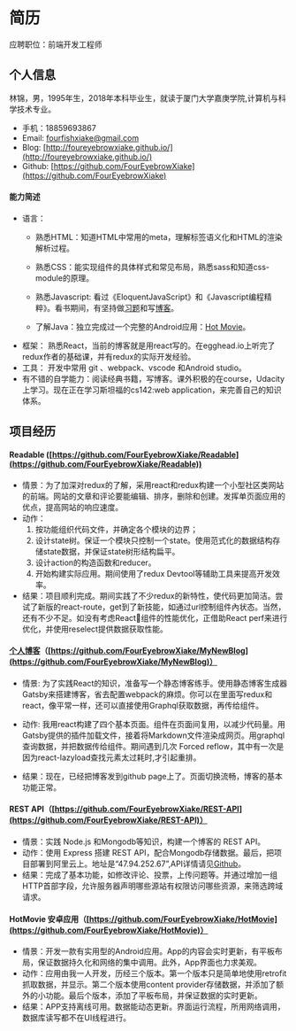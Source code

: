 # 简历

应聘职位：前端开发工程师
## 个人信息
林锦，男，1995年生，2018年本科毕业生，就读于厦门大学嘉庚学院,计算机与科学技术专业。
- 手机：18859693867
- Email: fourfishxiake@gmail.com
- Blog: [http://foureyebrowxiake.github.io/](http://foureyebrowxiake.github.io/)
- Github: [https://github.com/FourEyebrowXiake](https://github.com/FourEyebrowXiake)

#### 能力简述
- 语言：
	- 熟悉HTML：知道HTML中常用的meta，理解标签语义化和HTML的渲染解析过程。
	- 熟悉CSS：能实现组件的具体样式和常见布局，熟悉sass和知道css-module的原理。
	- 熟悉Javascript: 看过《EloquentJavaScript》和《Javascript编程精粹》。看书期间，有坚持做[习题](https://github.com/FourEyebrowXiake/Eloquent-JavaScript-Exercise)和写[博客](http://foureyebrowxiake.github.io/)。

	- 了解Java：独立完成过一个完整的Android应用：[Hot Movie](https://github.com/FourEyebrowXiake/HotMovie)。
- 框架： 熟悉React，当前的博客就是用react写的。在egghead.io上听完了redux作者的基础课，并有redux的实际开发经验。
- 工具： 开发中常用 git 、webpack、vscode 和Android studio。
- 有不错的自学能力：阅读经典书籍，写博客。课外积极的在course，Udacity上学习。现在正在学习斯坦福的cs142:web application，来完善自己的知识体系。


## 项目经历
#### Readable ([https://github.com/FourEyebrowXiake/Readable](https://github.com/FourEyebrowXiake/Readable))

- 情景：为了加深对redux的了解，采用react和redux构建一个小型社区类网站的前端。网站的文章和评论要能编辑、排序，删除和创建。发挥单页面应用的优点，提高网站的响应速度。
- 动作：
	1. 按功能组织代码文件，并确定各个模块的边界；
	2. 设计state树。保证一个模块只控制一个state。使用范式化的数据结构存储state数据，并保证state树形结构扁平。
	3. 设计action的构造函数和reducer。
	4. 开始构建实际应用。期间使用了redux Devtool等辅助工具来提高开发效率。
- 结果：项目顺利完成。期间实践了不少redux的新特性，使代码更加简洁。尝试了新版的react-route，get到了新技能，如通过url控制组件內状态。当然，还有不少不足。如没有考虑React组件的性能优化，正借助React perf来进行优化，并使用reselect提供数据获取性能。


#### [个人博客](foureyebrowxiake.github.io)（[https://github.com/FourEyebrowXiake/MyNewBlog](https://github.com/FourEyebrowXiake/MyNewBlog)）
- 情景: 为了实践React的知识，准备写一个静态博客练手。使用静态博客生成器Gatsby来搭建博客，省去配置webpack的麻烦。你可以在里面写redux和react，像平常一样，还可以直接使用Graphql获取数据，再传给组件。

- 动作: 我用react构建了四个基本页面。组件在页面间复用，以减少代码量。用Gatsby提供的插件加载文件，接着将Markdown文件渲染成网页。用graphql查询数据，并把数据传给组件。期间遇到几次
Forced reflow，其中有一次是因为react-lazyload查找元素太过耗时,才引起重排。
- 结果：现在，已经把博客发到github page上了。页面切换流畅，博客的基本功能正常。

#### REST API（[https://github.com/FourEyebrowXiake/REST-API](https://github.com/FourEyebrowXiake/REST-API)）
- 情景：实践 Node.js 和Mongodb等知识，构建一个博客的 REST API。
- 动作：使用 Express 搭建 REST API，配合Mongodb存储数据。最后，把项目部署到阿里云上。地址是“47.94.252.67”,API详情请见[Github](https://github.com/FourEyebrowXiake/REST-API)。
- 结果：完成了基本功能，如修改评论、投票，上传问题等。并通过增加一组HTTP首部字段，允许服务器声明哪些源站有权限访问哪些资源，来筛选跨域请求。

#### HotMovie 安卓应用（[https://github.com/FourEyebrowXiake/HotMovie](https://github.com/FourEyebrowXiake/HotMovie)）
- 情景：开发一款有实用型的Android应用。App的内容会实时更新，有平板布局，保证数据持久化和网络的集中调用。此外，App界面也力求美观。
- 动作：应用由我一人开发，历经三个版本。第一个版本只是简单地使用retrofit抓取数据，并显示。第二个版本使用content provider存储数据，并添加了额外的小功能。最后个版本，添加了平板布局，并保证数据的实时更新。
- 结果：APP支持离线可用。数据能动态更新。界面运行流程，所用网络调用，数据库读写都不在UI线程进行。
